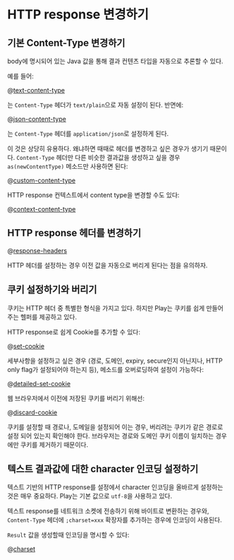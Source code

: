 <!--- Copyright (C) 2009-2015 Typesafe Inc. <http://www.typesafe.com> -->
# HTTP response 변경하기

## 기본 Content-Type 변경하기

body에 명시되어 있는 Java 값을 통해 결과 컨텐츠 타입을 자동으로 추론할 수 있다.

예를 들어:

@[text-content-type](code/javaguide/http/JavaResponse.java)

는 `Content-Type` 헤더가 `text/plain`으로 자동 설정이 된다. 반면에:

@[json-content-type](code/javaguide/http/JavaResponse.java)

는 `Content-Type` 헤더를 `application/json`로 설정하게 된다.

이 것은 상당히 유용하다. 왜냐하면 때때로 헤더를 변경하고 싶은 경우가 생기기 때문이다. `Content-Type` 헤더만 다른 비슷한 결과값을 생성하고 싶을 경우 `as(newContentType)` 메소드만 사용하면 된다:

@[custom-content-type](code/javaguide/http/JavaResponse.java)

HTTP response 컨텍스트에서 content type을 변경할 수도 있다:

@[context-content-type](code/javaguide/http/JavaResponse.java)

## HTTP response 헤더를 변경하기

@[response-headers](code/javaguide/http/JavaResponse.java)

HTTP 헤더를 설정하는 경우 이전 값을 자동으로 버리게 된다는 점을 유의하자.

## 쿠키 설정하기와 버리기

쿠키는 HTTP 헤더 중 특별한 형식을 가지고 있다. 하지만 Play는 쿠키를 쉽게 만들어 주는 헬퍼를 제공하고 있다. 

HTTP response로 쉽게 Cookie를 추가할 수 있다:

@[set-cookie](code/javaguide/http/JavaResponse.java)

세부사항을 설정하고 싶은 경우 (경로, 도메인, expiry, secure인지 아닌지나, HTTP only flag가 설정되어야 하는지 등), 메소드를 오버로딩하여 설정이 가능하다:

@[detailed-set-cookie](code/javaguide/http/JavaResponse.java)

웹 브라우저에서 이전에 저장된 쿠키를 버리기 위해선:

@[discard-cookie](code/javaguide/http/JavaResponse.java)

쿠키를 설정할 때 경로나, 도메일을 설정되어 이는 경우, 버리려는 쿠키가  같은 경로로 설정 되어 있는지 확인해야 한다. 브라우저는 경로와 도메인 쿠키 이름이 일치하는 경우에만 쿠키를 제거하기 때문이다.

## 텍스트 결과값에 대한 character 인코딩 설정하기

텍스트 기반의 HTTP response를 설정에서 character 인코딩을 올바르게 설정하는 것은 매우 중요하다. Play는 기본 값으로 `utf-8`을 사용하고 있다.

텍스트 response를 네트워크 소켓에 전송하기 위해 바이트로 변환하는 경우와, `Content-Type` 헤더에 `;charset=xxx` 확장자를 추가하는 경우에 인코딩이 사용된다.

`Result` 값을 생성할때 인코딩을 명시할 수 있다:

@[charset](code/javaguide/http/JavaResponse.java)
